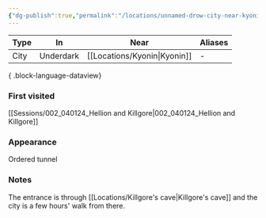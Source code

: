 ```yaml
---
{"dg-publish":true,"permalink":"/locations/unnamed-drow-city-near-kyonin/","tags":["location"],"dgShowLocalGraph":true,"noteIcon":"location","created":"2024-01-05T18:49:38.652+01:00","updated":"2024-01-10T00:14:43.365+01:00"}
---
```


| Type | In        | Near       | Aliases |
| ---- | --------- | ---------- | ------- |
| City | Underdark | [[Locations/Kyonin\|Kyonin]] | \-      |

{ .block-language-dataview}
### First visited
[[Sessions/002_040124_Hellion and Killgore\|002_040124_Hellion and Killgore]]
### Appearance
Ordered tunnel
### Notes
The entrance is through [[Locations/Killgore's cave\|Killgore's cave]] and the city is a few hours' walk from there.